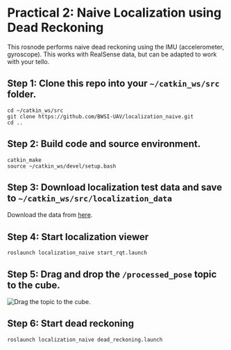 # Practical 2: Naive Localization using Dead Reckoning
This rosnode performs naive dead reckoning using the IMU (accelerometer, gyroscope).
This works with RealSense data, but can be adapted to work with your tello.

## Step 1: Clone this repo into your `~/catkin_ws/src` folder.

```
cd ~/catkin_ws/src
git clone https://github.com/BWSI-UAV/localization_naive.git
cd ..
```

## Step 2: Build code and source environment.

```
catkin_make
source ~/catkin_ws/devel/setup.bash
```

## Step 3: Download localization test data and save to `~/catkin_ws/src/localization_data`

Download the data from [here](https://drive.google.com/drive/folders/1teG22aWzBdCmb1oLQIcWpft_Cf3wPWx8?usp=sharing).

## Step 4: Start localization viewer

```
roslaunch localization_naive start_rqt.launch
```

## Step 5: Drag and drop the `/processed_pose` topic to the cube. 


![Drag the topic to the cube.](https://user-images.githubusercontent.com/1864821/179127975-8cdd62c0-be4c-4aef-8977-2f6d5f41f3d3.gif)

## Step 6: Start dead reckoning
```
roslaunch localization_naive dead_reckoning.launch
```
